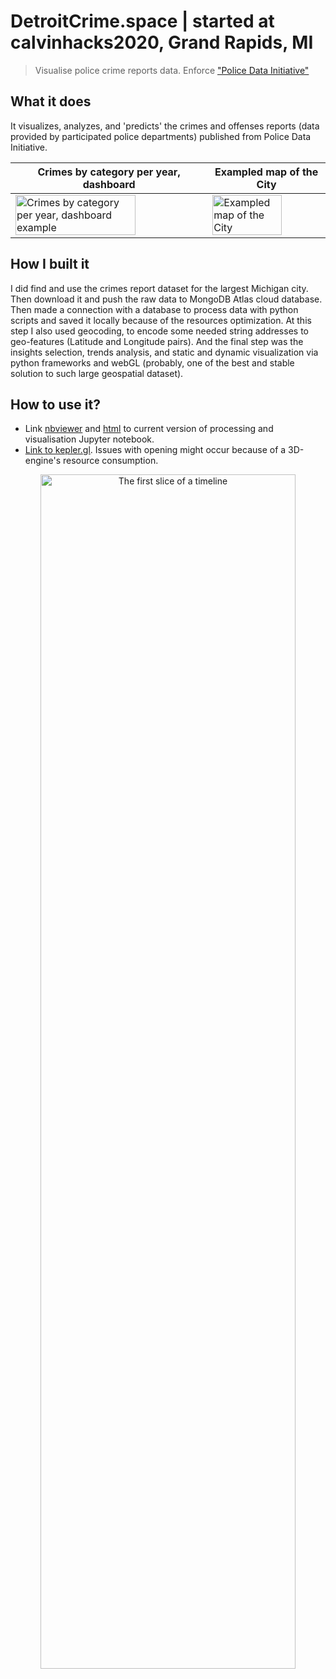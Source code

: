 # DetroitCrime.space | started at calvinhacks2020, Grand Rapids, MI
> Visualise police crime reports data. Enforce ["Police Data Initiative"](https://www.policedatainitiative.org/participating-agencies/)

## What it does
It visualizes, analyzes, and 'predicts' the crimes and offenses reports (data provided by participated police departments) published from Police Data Initiative.

<table>
<thead>
  <tr>
    <th>Crimes by category per year, dashboard</th>
    <th>Exampled map of the City</th>
  </tr>
</thead>
<tbody>
  <tr>
    <td>
      <img src="https://i.imgur.com/s97Rle2.png" align="center" alt="Crimes by category per year, dashboard example" width="80%">
    </td>
    <td>
      <img src="https://i.imgur.com/f78bqAq.png" align="center" alt="Exampled map of the City" width="80%">
    </td>
  </tr>
</tbody>
</table>

## How I built it
I did find and use the crimes report dataset for the largest Michigan city. Then download it and push the raw data to MongoDB Atlas cloud database. Then made a connection with a database to process data with python scripts and saved it locally because of the resources optimization. At this step I also used geocoding, to encode some needed string addresses to geo-features (Latitude and Longitude pairs). And the final step was the insights selection, trends analysis, and static and dynamic visualization via python frameworks and webGL (probably, one of the best and stable solution to such large geospatial dataset).

## How to use it?
* Link [nbviewer](https://nbviewer.jupyter.org/github/Witold1/calvinhacks2020/blob/master/preprocessing_and_visualizations.ipynb#PRESENTATION) and [html](.) to current version of processing and visualisation Jupyter notebook. 
* [Link to kepler.gl](https://kepler.gl/demo/map?mapUrl=https://dl.dropboxusercontent.com/s/u0aqfbui3muxmoq/keplergl_2ndwn6n.json). Issues with opening might occur because of a 3D-engine's resource consumption.

<p align="center">
  <img src="https://i.imgur.com/GNEk3Ob.jpg" align="center" alt="The first slice of a timeline" width="90%" height="70%">
</p>
